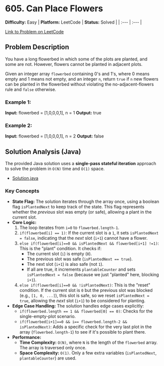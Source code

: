 # 605. Can Place Flowers

**Difficulty:** Easy
| **Platform:** LeetCode | **Status:** Solved |
| :--- | :--- |

[Link to Problem on LeetCode](https://leetcode.com/problems/can-place-flowers/)

## Problem Description

You have a long flowerbed in which some of the plots are planted, and some are not. However, flowers cannot be planted in adjacent plots.

Given an integer array `flowerbed` containing 0's and 1's, where 0 means empty and 1 means not empty, and an integer `n`, return `true` if `n` new flowers can be planted in the flowerbed without violating the no-adjacent-flowers rule and `false` otherwise.

### Example 1:

**Input:** flowerbed = [1,0,0,0,1], n = 1
**Output:** true

### Example 2:

**Input:** flowerbed = [1,0,0,0,1], n = 2
**Output:** false

## Solution Analysis (Java)

The provided Java solution uses a **single-pass stateful iteration** approach to solve the problem in `O(N)` time and `O(1)` space.

* [Solution.java](./Solution.java)

### Key Concepts
* **State Flag:** The solution iterates through the array once, using a boolean flag `isPlantedNext` to keep track of the state. This flag represents whether the *previous* slot was empty (or safe), allowing a plant in the current slot.
* **Core Logic:**
    1.  The loop iterates from `i=0` to `flowerbed.length-1`.
    2.  `if(flowerbed[i] == 1)`: If the current slot is a `1`, it sets `isPlantedNext = false`, indicating that the *next* slot (`i+1`) cannot have a flower.
    3.  `else if(flowerbed[i]==0 && isPlantedNext && flowerbed[i+1] !=1)`: This is the "plant" condition. It checks if:
        * The current slot (`i`) is empty (`0`).
        * The previous slot was safe (`isPlantedNext == true`).
        * The next slot (`i+1`) is also safe (not `1`).
        * If all are true, it increments `plantableCounter` and sets `isPlantedNext = false` (because we just "planted" here, blocking `i+1`).
    4.  `else if(flowerbed[i]==0 && !isPlantedNext)`: This is the "reset" condition. If the current slot is `0` but the previous slot was blocked (e.g., `[1, 0, ...]`), this slot is safe, so we reset `isPlantedNext = true`, allowing the *next* slot (`i+1`) to be considered for planting.
* **Edge Case Handling:** The solution handles edge cases explicitly:
    * `if(flowerbed.length == 1 && flowerbed[0] == 0)`: Checks for the single-empty-plot scenario.
    * `if(flowerbed[i+1]==0 && i== flowerbed.length-2 && isPlantedNext)`: Adds a specific check for the very last plot in the array (`flowerbed.length-1`) to see if it's possible to plant there.
* **Performance:**
    * **Time Complexity:** `O(N)`, where `N` is the length of the `flowerbed` array. The array is traversed only once.
    * **Space Complexity:** `O(1)`. Only a few extra variables (`isPlantedNext`, `plantableCounter`) are used.
